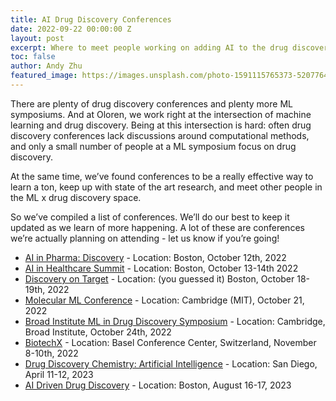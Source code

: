```yaml
---
title: AI Drug Discovery Conferences
date: 2022-09-22 00:00:00 Z
layout: post
excerpt: Where to meet people working on adding AI to the drug discovery process.
toc: false
author: Andy Zhu
featured_image: https://images.unsplash.com/photo-1591115765373-5207764f72e7?ixlib=rb-4.0.3&ixid=MnwxMjA3fDB8MHxwaG90by1wYWdlfHx8fGVufDB8fHx8&auto=format&fit=crop&w=2340&q=80
---
```


There are plenty of drug discovery conferences and plenty more ML symposiums. And at Oloren, we work right at the intersection of machine learning and drug discovery. Being at this intersection is hard: often drug discovery conferences lack discussions around computational methods, and only a small number of people at a ML symposium focus on drug discovery.

At the same time, we’ve found conferences to be a really effective way to learn a ton, keep up with state of the art research, and meet other people in the ML x drug discovery space.

So we’ve compiled a list of conferences. We’ll do our best to keep it updated as we learn of more happening. A lot of these are conferences we’re actually planning on attending - let us know if you’re going!


*   [AI in Pharma: Discovery](https://www.aiinpharma-discovery.com/) - Location: Boston, October 12th, 2022
*   [AI in Healthcare Summit](https://www.re-work.co/events/ai-in-healthcare-summit-2022) - Location: Boston, October 13-14th 2022
*   [Discovery on Target](https://www.discoveryontarget.com/ai-drug-discovery-part1) - Location: (you guessed it) Boston, October 18-19th, 2022
*   [Molecular ML Conference](https://www.moml22.mit.edu/) - Location: Cambridge (MIT), October 21, 2022
*   [Broad Institute ML in Drug Discovery Symposium](https://www.broadinstitute.org/machine-learning-drug-discovery-symposium/machine-learning-drug-discovery-symposium-0) - Location: Cambridge, Broad Institute, October 24th, 2022
*   [BiotechX](https://www.terrapinn.com/conference/biotechx/) - Location: Basel Conference Center, Switzerland, November 8-10th, 2022
*   [Drug Discovery Chemistry: Artificial Intelligence](https://www.drugdiscoverychemistry.com/artificial-intelligence) - Location: San Diego, April 11-12, 2023
*   [AI Driven Drug Discovery](https://aidrivendrugdiscovery.com/events/ai-driven-drug-discovery-summit) - Location: Boston, August 16-17, 2023